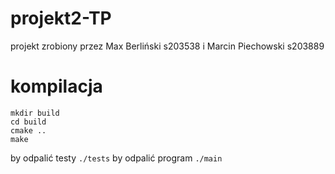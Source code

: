 # projekt2-TP
projekt zrobiony przez Max Berliński s203538 i Marcin Piechowski s203889

# kompilacja
```
mkdir build
cd build
cmake ..
make
```
by odpalić testy
`./tests`
by odpalić program
`./main`

